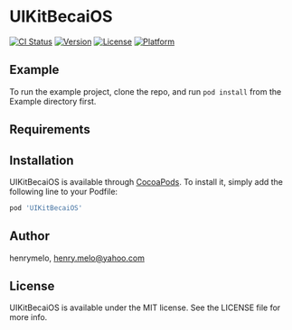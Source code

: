 # UIKitBecaiOS

[![CI Status](https://img.shields.io/travis/henrymelo/UIKitBecaiOS.svg?style=flat)](https://travis-ci.org/henrymelo/UIKitBecaiOS)
[![Version](https://img.shields.io/cocoapods/v/UIKitBecaiOS.svg?style=flat)](https://cocoapods.org/pods/UIKitBecaiOS)
[![License](https://img.shields.io/cocoapods/l/UIKitBecaiOS.svg?style=flat)](https://cocoapods.org/pods/UIKitBecaiOS)
[![Platform](https://img.shields.io/cocoapods/p/UIKitBecaiOS.svg?style=flat)](https://cocoapods.org/pods/UIKitBecaiOS)

## Example

To run the example project, clone the repo, and run `pod install` from the Example directory first.

## Requirements

## Installation

UIKitBecaiOS is available through [CocoaPods](https://cocoapods.org). To install
it, simply add the following line to your Podfile:

```ruby
pod 'UIKitBecaiOS'
```

## Author

henrymelo, henry.melo@yahoo.com

## License

UIKitBecaiOS is available under the MIT license. See the LICENSE file for more info.
